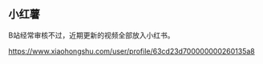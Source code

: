 ## 小红薯

B站经常审核不过，近期更新的视频全部放入小红书。

https://www.xiaohongshu.com/user/profile/63cd23d700000000260135a8

